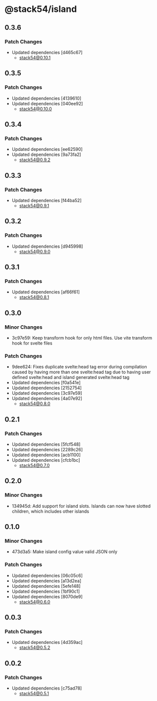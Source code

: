 # @stack54/island

## 0.3.6

### Patch Changes

- Updated dependencies [d465c67]
  - stack54@0.10.1

## 0.3.5

### Patch Changes

- Updated dependencies [4139610]
- Updated dependencies [040ee92]
  - stack54@0.10.0

## 0.3.4

### Patch Changes

- Updated dependencies [ee62590]
- Updated dependencies [9a73fa2]
  - stack54@0.9.2

## 0.3.3

### Patch Changes

- Updated dependencies [f44ba52]
  - stack54@0.9.1

## 0.3.2

### Patch Changes

- Updated dependencies [d945998]
  - stack54@0.9.0

## 0.3.1

### Patch Changes

- Updated dependencies [af66f61]
  - stack54@0.8.1

## 0.3.0

### Minor Changes

- 3c97e59: Keep transform hook for only html files. Use vite transform hook for svelte files

### Patch Changes

- 9dee624: Fixes duplicate svelte:head tag error during compilation caused by having more than one svelte:head tag due to having user defined svelte:head and island generated svelte:head tag
- Updated dependencies [f0a541e]
- Updated dependencies [2152754]
- Updated dependencies [3c97e59]
- Updated dependencies [4a07e92]
  - stack54@0.8.0

## 0.2.1

### Patch Changes

- Updated dependencies [5fcf548]
- Updated dependencies [2289c26]
- Updated dependencies [acb1100]
- Updated dependencies [cfcb1bc]
  - stack54@0.7.0

## 0.2.0

### Minor Changes

- 134945d: Add support for island slots. Islands can now have slotted children, which includes other islands

## 0.1.0

### Minor Changes

- 473d3a5: Make island config value valid JSON only

### Patch Changes

- Updated dependencies [06c05c6]
- Updated dependencies [a13d2ea]
- Updated dependencies [5efe148]
- Updated dependencies [1bf90c1]
- Updated dependencies [8070de9]
  - stack54@0.6.0

## 0.0.3

### Patch Changes

- Updated dependencies [4d359ac]
  - stack54@0.5.2

## 0.0.2

### Patch Changes

- Updated dependencies [c75ad78]
  - stack54@0.5.1
